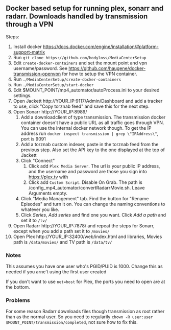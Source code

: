 ## Docker based setup for running plex, sonarr and radarr. Downloads handled by transmission through a VPN

Steps:
1. Install docker https://docs.docker.com/engine/installation/#platform-support-matrix
1. Run `git clone https://github.com/bodyloss/MediaCenterSetup`
1. Edit `create-docker-containers` and set the mount point and vpn username/password. See https://github.com/haugene/docker-transmission-openvpn for how to setup the VPN container.
1. Run `./MediaCenterSetup/create-docker-containers`
1. Run `./MediaCenterSetup/start-docker`
1. Edit $MOUNT_POINT/mp4_automator/autoProcess.ini to your desired settings.
1. Open Jackett http://YOUR_IP:9117/Admin/Dashboard and add a tracker to use, click "Copy torznab feed" and save this for the next step.
1. Open Sonarr http://YOUR_IP:8989/
    1. Add a downloadclient of type transmission. The transmission docker container doesn't have a public URL as all traffic goes through VPN. You can use the internal docker network though. To get the IP address run `docker inspect transmission | grep \"IPAddress\"`, port is 9091
    1. Add a torznab custom indexer, paste in the torznab feed from the previous step. Also set the API key to the one displayed at the top of Jackett
    1. Click "Connect"
        1. Click add `Plex Media Server`. The url is your public IP address, and the username and password are those you sign into https://plex.tv with
        1. Click add `Custom Script`. Disable On Grab. The path is /config_mp4_automator/convertRadarrMovie.sh. Leave Arguments empty.
    1. Click "Media Management" tab. Find the button for "Rename Episodes" and turn it on. You can change the naming conventions to whatever you like.
    1. Click _Series_, _Add series_ and find one you want. Click _Add a path_ and set it to `/tv/`
1. Open Radarr http://YOUR_IP:7878/ and repeat the steps for Sonarr, except when you add a path set it to `/movies/`
1. Open Plex http://YOUR_IP:32400/web/index.html and libraries, Movies path is `/data/movies/` and TV path is `/data/tv/`

### Notes
This assumes you have one user who's PGID/PUID is 1000. Change this as needed if you arne't using the first user created

If you don't want to use `net=host` for Plex, the ports you need to open are at the bottom.

### Problems
For some reason Radarr downloads files though transmission as root rather than as the normal user. So you need to regularily `chown -R user:user $MOUNT_POINT/transmission/completed`, not sure how to fix this.
